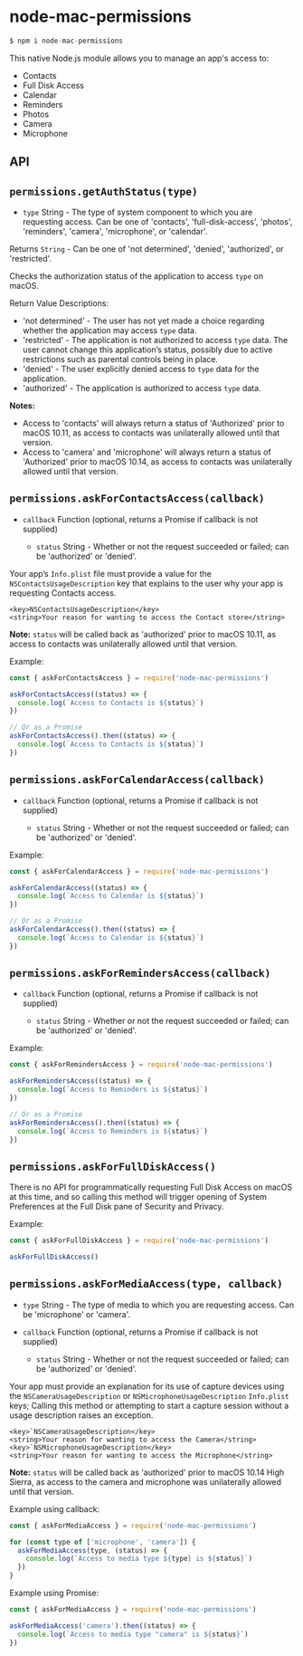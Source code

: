 # node-mac-permissions

```js
$ npm i node-mac-permissions
```

This native Node.js module allows you to manage an app's access to:

* Contacts
* Full Disk Access
* Calendar
* Reminders
* Photos
* Camera
* Microphone

## API

## `permissions.getAuthStatus(type)`

* `type` String - The type of system component to which you are requesting access. Can be one of 'contacts', 'full-disk-access', 'photos', 'reminders', 'camera', 'microphone', or 'calendar'.

Returns `String` - Can be one of 'not determined', 'denied', 'authorized', or 'restricted'.

Checks the authorization status of the application to access `type` on macOS.

Return Value Descriptions: 
* 'not determined' - The user has not yet made a choice regarding whether the application may access `type` data.
* 'restricted' - The application is not authorized to access `type` data. The user cannot change this application’s status, possibly due to active restrictions such as parental controls being in place.
* 'denied' - The user explicitly denied access to `type` data for the application.
* 'authorized' - The application is authorized to access `type` data.

**Notes:**
  * Access to 'contacts' will always return a status of 'Authorized' prior to macOS 10.11, as access to contacts was unilaterally allowed until that version.
  * Access to 'camera' and 'microphone' will always return a status of 'Authorized' prior to macOS 10.14, as access to contacts was unilaterally allowed until that version.

## `permissions.askForContactsAccess(callback)`

* `callback` Function (optional, returns a Promise<String> if callback is not supplied)
  * `status` String - Whether or not the request succeeded or failed; can be 'authorized' or 'denied'.

Your app’s `Info.plist` file must provide a value for the `NSContactsUsageDescription` key that explains to the user why your app is requesting Contacts access.

```
<key>NSContactsUsageDescription</key>
<string>Your reason for wanting to access the Contact store</string>
```

**Note:** `status` will be called back as 'authorized' prior to macOS 10.11, as access to contacts was unilaterally allowed until that version.

Example:
```js
const { askForContactsAccess } = require('node-mac-permissions')

askForContactsAccess((status) => {
  console.log(`Access to Contacts is ${status}`)
})

// Or as a Promise
askForContactsAccess().then((status) => {
  console.log(`Access to Contacts is ${status}`)
})
```

## `permissions.askForCalendarAccess(callback)`

* `callback` Function (optional, returns a Promise<String> if callback is not supplied)
  * `status` String - Whether or not the request succeeded or failed; can be 'authorized' or 'denied'.

Example:
```js
const { askForCalendarAccess } = require('node-mac-permissions')

askForCalendarAccess((status) => {
  console.log(`Access to Calendar is ${status}`)
})

// Or as a Promise
askForCalendarAccess().then((status) => {
  console.log(`Access to Calendar is ${status}`)
})
```

## `permissions.askForRemindersAccess(callback)`

* `callback` Function (optional, returns a Promise<String> if callback is not supplied)
  * `status` String - Whether or not the request succeeded or failed; can be 'authorized' or 'denied'.

Example:
```js
const { askForRemindersAccess } = require('node-mac-permissions')

askForRemindersAccess((status) => {
  console.log(`Access to Reminders is ${status}`)
})

// Or as a Promise
askForRemindersAccess().then((status) => {
  console.log(`Access to Reminders is ${status}`)
})
```

## `permissions.askForFullDiskAccess()`

There is no API for programmatically requesting Full Disk Access on macOS at this time, and so calling this method will trigger opening of System Preferences at the Full Disk pane of Security and Privacy.

Example:
```js
const { askForFullDiskAccess } = require('node-mac-permissions')

askForFullDiskAccess()
```

## `permissions.askForMediaAccess(type, callback)`

* `type` String - The type of media to which you are requesting access. Can be 'microphone' or 'camera'.

* `callback` Function (optional, returns a Promise<String> if callback is not supplied)
  * `status` String - Whether or not the request succeeded or failed; can be 'authorized' or 'denied'.

Your app must provide an explanation for its use of capture devices using the `NSCameraUsageDescription` or `NSMicrophoneUsageDescription` `Info.plist` keys; Calling this method or attempting to start a capture session without a usage description raises an exception.

```
<key>`NSCameraUsageDescription</key>
<string>Your reason for wanting to access the Camera</string>
<key>`NSMicrophoneUsageDescription</key>
<string>Your reason for wanting to access the Microphone</string>
```

**Note:** `status` will be called back as 'authorized' prior to macOS 10.14 High Sierra, as access to the camera and microphone was unilaterally allowed until that version.

Example using callback:
```js
const { askForMediaAccess } = require('node-mac-permissions')

for (const type of ['microphone', 'camera']) {
  askForMediaAccess(type, (status) => {
    console.log(`Access to media type ${type} is ${status}`)
  })
}
```

Example using Promise:
```js
const { askForMediaAccess } = require('node-mac-permissions')

askForMediaAccess('camera').then((status) => {
  console.log(`Access to media type "camera" is ${status}`)
})
```
